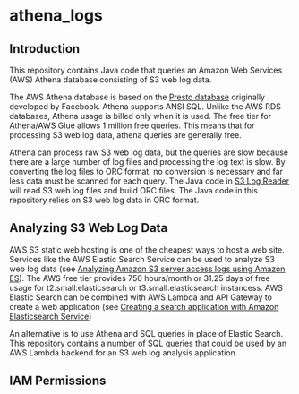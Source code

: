 # athena_logs

## Introduction
This repository contains Java code that queries an Amazon Web Services (AWS) Athena database consisting of S3 web log data.

The AWS Athena database is based on the [Presto database](https://prestodb.io/) originally developed by Facebook. Athena supports ANSI SQL.  Unlike the AWS RDS databases, Athena usage is billed only when it is used. The free tier for Athena/AWS Glue allows 1 million free queries. This means that for processing S3 web log data, athena queries are generally free.

Athena can process raw S3 web log data, but the queries are slow because there are a large number of log files and processing the log text is slow.  By converting the log files to ORC format, no conversion is necessary and far less data must be scanned for each query.  The Java code in [S3 Log Reader](https://github.com/IanLKaplan/s3logreader) will read S3 web log files and build ORC files. The Java code in this repository relies on S3 web log data in ORC format.

## Analyzing S3 Web Log Data

AWS S3 static web hosting is one of the cheapest ways to host a web site.  Services like the AWS Elastic Search Service can be used to analyze S3 web log data (see [Analyzing Amazon S3 server access logs using Amazon ES](https://aws.amazon.com/blogs/big-data/analyzing-amazon-s3-server-access-logs-using-amazon-es)).  The AWS free tier provides 750 hours/month or 31.25 days of free usage for t2.small.elasticsearch or t3.small.elasticsearch instancess. AWS Elastic Search can be combined with AWS Lambda and API Gateway to create a web application (see [Creating a search application with Amazon Elasticsearch Service](https://docs.aws.amazon.com/elasticsearch-service/latest/developerguide/search-example.html))

An alternative is to use Athena and SQL queries in place of Elastic Search. This repository contains a number of SQL queries that could be used by an AWS Lambda backend for an S3 web log analysis application.

## IAM Permissions


